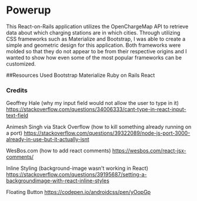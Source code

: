 # Powerup
This React-on-Rails application utilizes the OpenChargeMap API to retrieve data about which charging stations are in which cities.
Through utilizing CSS frameworks such as Materialize and Bootstrap, I was able to create a simple and geometric design for this application.
Both frameworks were molded so that they do not appear to be from their respective origins and I wanted to show how even some of the most popular frameworks can be customized.

##Resources Used
Bootstrap
Materialize
Ruby on Rails
React

### Credits
Geoffrey Hale (why my input field would not allow the user to type in it)
https://stackoverflow.com/questions/34006333/cant-type-in-react-input-text-field

Animesh Singh via Stack Overflow (how to kill something already running on a port)
https://stackoverflow.com/questions/39322089/node-js-port-3000-already-in-use-but-it-actually-isnt

WesBos.com (how to add react comments)
https://wesbos.com/react-jsx-comments/


Inline Styling (background-image wasn't working in React)
https://stackoverflow.com/questions/39195687/setting-a-backgroundimage-with-react-inline-styles

Floating Button
https://codepen.io/androidcss/pen/yOopGp


